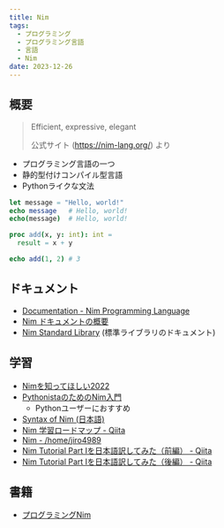 ```yaml
---
title: Nim
tags:
  - プログラミング
  - プログラミング言語
  - 言語
  - Nim
date: 2023-12-26
---
```

## 概要
> Efficient, expressive, elegant
>
> 公式サイト (https://nim-lang.org/) より
- プログラミング言語の一つ
- 静的型付けコンパイル型言語
- Pythonライクな文法
```nim
let message = "Hello, world!"
echo message   # Hello, world!
echo(message)  # Hello, world!

proc add(x, y: int): int =
  result = x + y

echo add(1, 2) # 3
```
## ドキュメント
- [Documentation - Nim Programming Language](https://nim-lang.org/documentation.html)
- [Nim ドキュメントの概要](https://runebook.dev/ja/docs/nim/)
- [Nim Standard Library](https://nim-lang.org/docs/lib.html) (標準ライブラリのドキュメント)
## 学習
- [Nimを知ってほしい2022](https://zenn.dev/dumblepy/articles/b475b3b4f7d0da)
- [PythonistaのためのNim入門](https://zenn.dev/dumblepy/articles/3f4f1c288ada66)
    - Pythonユーザーにおすすめ
- [Syntax of Nim (日本語)](https://gist.github.com/miyakogi/b1df00c8bc99927d9d0d)
- [Nim 学習ロードマップ - Qiita](https://qiita.com/momeemt/items/25bc509aadcc5c5ff92b)
- [Nim - /home/jiro4989](https://scrapbox.io/jiro4989/Nim)
- [Nim Tutorial Part Iを日本語訳してみた（前編） - Qiita](https://qiita.com/KTakahiro1729/items/f4776f3a072c01f9086b)
- [Nim Tutorial Part Iを日本語訳してみた（後編） - Qiita](https://qiita.com/KTakahiro1729/items/3f18811267bf4f8075d5)
## 書籍
- [プログラミングNim](https://nextpublishing.jp/book/13584.html)